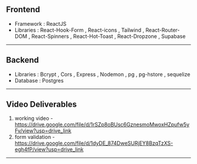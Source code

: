 Frontend
-----------------------
- Framework : ReactJS
- Libraries : React-Hook-Form , React-icons , Tailwind , React-Router-DOM , React-Spinners , React-Hot-Toast , React-Dropzone , Supabase 
------------------------

Backend
------------------------
- Libraries : Bcrypt , Cors , Express , Nodemon , pg , pg-hstore , sequelize
- Database : Postgres
------------------------

Video Deliverables
------------------------
1.  working video -https://drive.google.com/file/d/1rSZp8oBUsc6GznesmoMwoxHZpufw5yFv/view?usp=drive_link 
2.  form validation - https://drive.google.com/file/d/1dyDE_874DweSURjEY8BzqTzXS-egh4fP/view?usp=drive_link

------------------------
